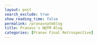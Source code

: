 ```yaml
---
layout: post 
search_exclude: true
show_reading_time: false
permalink: /pranavnatmblog
title: Pranavs's N@TM Blog
categories: [Pranav Final Retrospective]
---
```


